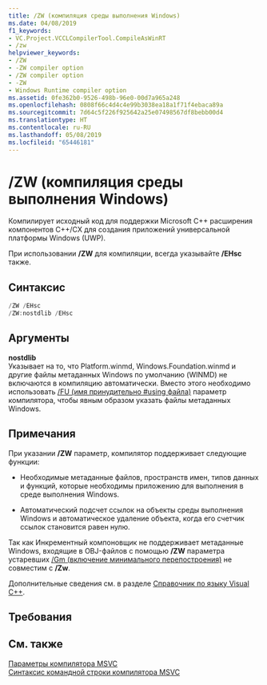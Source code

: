 ```yaml
---
title: /ZW (компиляция среды выполнения Windows)
ms.date: 04/08/2019
f1_keywords:
- VC.Project.VCCLCompilerTool.CompileAsWinRT
- /zw
helpviewer_keywords:
- /ZW
- -ZW compiler option
- /ZW compiler option
- -ZW
- Windows Runtime compiler option
ms.assetid: 0fe362b0-9526-498b-96e0-00d7a965a248
ms.openlocfilehash: 0808f66c4d4c4e99b3038ea18a1f71f4ebaca89a
ms.sourcegitcommit: 7d64c5f226f925642a25e07498567df8bebb00d4
ms.translationtype: HT
ms.contentlocale: ru-RU
ms.lasthandoff: 05/08/2019
ms.locfileid: "65446181"
---
```

# <a name="zw-windows-runtime-compilation"></a>/ZW (компиляция среды выполнения Windows)

Компилирует исходный код для поддержки Microsoft C++ расширения компонентов C++/CX для создания приложений универсальной платформы Windows (UWP).

При использовании **/ZW** для компиляции, всегда указывайте **/EHsc** также.

## <a name="syntax"></a>Синтаксис

```cpp
/ZW /EHsc
/ZW:nostdlib /EHsc
```

## <a name="arguments"></a>Аргументы

**nostdlib**<br/>
Указывает на то, что Platform.winmd, Windows.Foundation.winmd и другие файлы метаданных Windows по умолчанию (WINMD) не включаются в компиляцию автоматически. Вместо этого необходимо использовать [/FU (имя принудительно #using файла)](fu-name-forced-hash-using-file.md) параметр компилятора, чтобы явным образом указать файлы метаданных Windows.

## <a name="remarks"></a>Примечания

При указании **/ZW** параметр, компилятор поддерживает следующие функции:

- Необходимые метаданные файлов, пространств имен, типов данных и функций, которые необходимы приложению для выполнения в среде выполнения Windows.

- Автоматический подсчет ссылок на объекты среды выполнения Windows и автоматическое удаление объекта, когда его счетчик ссылок становится равен нулю.

Так как Инкрементный компоновщик не поддерживает метаданные Windows, входящие в OBJ-файлов с помощью **/ZW** параметра устаревших [/Gm (включение минимального перепостроения)](gm-enable-minimal-rebuild.md) не совместим с **/Zw**.

Дополнительные сведения см. в разделе [Справочник по языку Visual C++](../../cppcx/visual-c-language-reference-c-cx.md).

## <a name="requirements"></a>Требования

## <a name="see-also"></a>См. также

[Параметры компилятора MSVC](compiler-options.md)<br/>
[Синтаксис командной строки компилятора MSVC](compiler-command-line-syntax.md)
